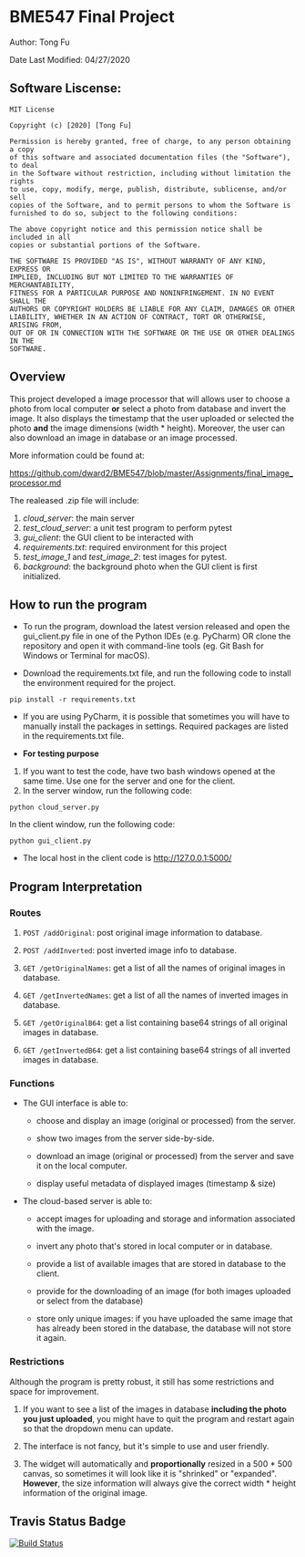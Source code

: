 # BME547 Final Project
Author: Tong Fu

Date Last Modified: 04/27/2020

## Software Liscense:
```
MIT License

Copyright (c) [2020] [Tong Fu]

Permission is hereby granted, free of charge, to any person obtaining a copy
of this software and associated documentation files (the "Software"), to deal
in the Software without restriction, including without limitation the rights
to use, copy, modify, merge, publish, distribute, sublicense, and/or sell
copies of the Software, and to permit persons to whom the Software is
furnished to do so, subject to the following conditions:

The above copyright notice and this permission notice shall be included in all
copies or substantial portions of the Software.

THE SOFTWARE IS PROVIDED "AS IS", WITHOUT WARRANTY OF ANY KIND, EXPRESS OR
IMPLIED, INCLUDING BUT NOT LIMITED TO THE WARRANTIES OF MERCHANTABILITY,
FITNESS FOR A PARTICULAR PURPOSE AND NONINFRINGEMENT. IN NO EVENT SHALL THE
AUTHORS OR COPYRIGHT HOLDERS BE LIABLE FOR ANY CLAIM, DAMAGES OR OTHER
LIABILITY, WHETHER IN AN ACTION OF CONTRACT, TORT OR OTHERWISE, ARISING FROM,
OUT OF OR IN CONNECTION WITH THE SOFTWARE OR THE USE OR OTHER DEALINGS IN THE
SOFTWARE.
```

## Overview

This project developed a image processor that will allows user to choose a photo from local computer **or** select a photo from database and invert the image. It also displays the timestamp that the user uploaded or selected the photo **and** the image dimensions (width * height). Moreover, the user can also download an image in database or an image processed.

More information could be found at:

https://github.com/dward2/BME547/blob/master/Assignments/final_image_processor.md

The realeased .zip file will include:

1) *cloud_server*: the main server
2) *test_cloud_server*: a unit test program to perform pytest
3) *gui_client*: the GUI client to be interacted with
4) *requirements.txt*: required environment for this project
5) *test_image_1* and *test_image_2*: test images for pytest.
6) *background*: the background photo when the GUI client is first initialized.


## How to run the program

- To run the program, download the latest version released and open the gui_client.py file in one of the Python IDEs (e.g. PyCharm) OR clone the repository and open it with command-line tools (eg. Git Bash for Windows or Terminal for macOS).

- Download the requirements.txt file, and run the following code to install the environment required for the project.

<pre><code>pip install -r requirements.txt
</code></pre>

- If you are using PyCharm, it is possible that sometimes you will have to manually install the packages in settings. Required packages are listed in the requirements.txt file.

- **For testing purpose**

1) If you want to test the code, have two bash windows opened at the same time. Use one for the server and one for the client.
2) In the server window, run the following code:

<pre><code>python cloud_server.py
</code></pre>

   In the client window, run the following code:

<pre><code>python gui_client.py
</code></pre>

- The local host in the client code is http://127.0.0.1:5000/


## Program Interpretation

### Routes

1) `POST /addOriginal`: post original image information to database.

2) `POST /addInverted`: post inverted image info to database.

3) `GET /getOriginalNames`:  get a list of all the names of original images in database.

4) `GET /getInvertedNames`: get a list of all the names of inverted images in database.

5) `GET /getOriginalB64`: get a list containing base64 strings of all original images in database.

6) `GET /getInvertedB64`: get a list containing base64 strings of all inverted images in database.

### Functions

* The GUI interface is able to:

  + choose and display an image (original or processed) from the server.

  + show two images from the server side-by-side.

  + download an image (original or processed) from the server and save it on the local computer. 

  + display useful metadata of displayed images (timestamp & size)
 
* The cloud-based server is able to:
 
  + accept images for uploading and storage and information associated with the image.

  + invert any photo that's stored in local computer or in database.

  + provide a list of available images that are stored in database to the client.

  + provide for the downloading of an image (for both images uploaded or select from the database)
  
  + store only unique images: if you have uploaded the same image that has already been stored in the database, the database will not store it again.
 
### Restrictions

Although the program is pretty robust, it still has some restrictions and space for improvement.

1) If you want to see a list of the images in database **including the photo you just uploaded**, you might have to quit the program and restart again so that the dropdown menu can update.

2) The interface is not fancy, but it's simple to use and user friendly.

3) The widget will automatically and **proportionally** resized in a 500 * 500 canvas, so sometimes it will look like it is "shrinked" or "expanded". **However**, the size information will always give the correct width * height information of the original image.

## Travis Status Badge

[![Build Status](https://travis-ci.com/BME547-Spring2020/final-project-tongfu98.svg?token=iGyqwCz2MCGMaEzG9TnZ&branch=master)](https://travis-ci.com/BME547-Spring2020/final-project-tongfu98)
